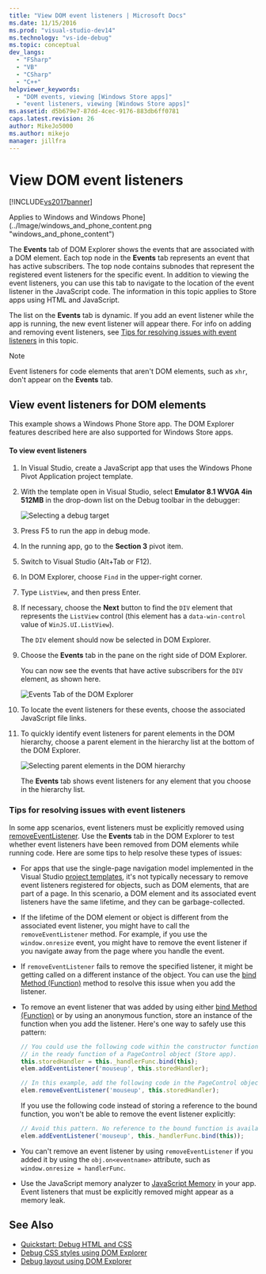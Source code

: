 ```yaml
---
title: "View DOM event listeners | Microsoft Docs"
ms.date: 11/15/2016
ms.prod: "visual-studio-dev14"
ms.technology: "vs-ide-debug"
ms.topic: conceptual
dev_langs:
  - "FSharp"
  - "VB"
  - "CSharp"
  - "C++"
helpviewer_keywords:
  - "DOM events, viewing [Windows Store apps]"
  - "event listeners, viewing [Windows Store apps]"
ms.assetid: d5b679e7-87dd-4cec-9176-883db6ff0781
caps.latest.revision: 26
author: MikeJo5000
ms.author: mikejo
manager: jillfra
---
```

# View DOM event listeners
[!INCLUDE[vs2017banner](../includes/vs2017banner.md)]

Applies to Windows and Windows Phone](../Image/windows_and_phone_content.png "windows_and_phone_content")

 The **Events** tab of DOM Explorer shows the events that are associated with a DOM element. Each top node in the **Events** tab represents an event that has active subscribers. The top node contains subnodes that represent the registered event listeners for the specific event. In addition to viewing the event listeners, you can use this tab to navigate to the location of the event listener in the JavaScript code. The information in this topic applies to Store apps using HTML and JavaScript.

 The list on the **Events** tab is dynamic. If you add an event listener while the app is running, the new event listener will appear there. For info on adding and removing event listeners, see [Tips for resolving issues with event listeners](#Tips) in this topic.

> [!NOTE]
>  Event listeners for code elements that aren't DOM elements, such as `xhr`, don't appear on the **Events** tab.

## View event listeners for DOM elements
 This example shows a Windows Phone Store app. The DOM Explorer features described here are also supported for Windows Store apps.

#### To view event listeners

1.  In Visual Studio, create a JavaScript app that uses the Windows Phone Pivot Application project template.

2.  With the template open in Visual Studio, select **Emulator 8.1 WVGA 4in 512MB** in the drop-down list on the Debug toolbar in the debugger:

     ![Selecting a debug target](../debugger/media/js-dom-debug-target-emu.png "JS_DOM_Debug_Target_Emu")

3.  Press F5 to run the app in debug mode.

4.  In the running app, go to the **Section 3** pivot item.

5.  Switch to Visual Studio (Alt+Tab or F12).

6.  In DOM Explorer, choose `Find` in the upper-right corner.

7.  Type `ListView`, and then press Enter.

8.  If necessary, choose the **Next** button to find the `DIV` element that represents the `ListView` control (this element has a `data-win-control` value of `WinJS.UI.ListView`).

     The `DIV` element should now be selected in DOM Explorer.

9. Choose the **Events** tab in the pane on the right side of DOM Explorer.

     You can now see the events that have active subscribers for the `DIV` element, as shown here.

     ![Events Tab of the DOM Explorer](../debugger/media/js-dom-events.png "JS_DOM_Events")

10. To locate the event listeners for these events, choose the associated JavaScript file links.

11. To quickly identify event listeners for parent elements in the DOM hierarchy, choose a parent element in the hierarchy list at the bottom of the DOM Explorer.

     ![Selecting parent elements in the DOM hierarchy](../debugger/media/js-dom-breadcrumbs.png "JS_DOM_Breadcrumbs")

     The **Events** tab shows event listeners for any element that you choose in the hierarchy list.

###  <a name="Tips"></a> Tips for resolving issues with event listeners
 In some app scenarios, event listeners must be explicitly removed using [removeEventListener](http://msdn.microsoft.com/library/ie/ff975250\(v=vs.85\).aspx). Use the **Events** tab in the DOM Explorer to test whether event listeners have been removed from DOM elements while running code. Here are some tips to help resolve these types of issues:

-   For apps that use the single-page navigation model implemented in the Visual Studio [project templates](http://msdn.microsoft.com/library/windows/apps/hh758331.aspx), it's not typically necessary to remove event listeners registered for objects, such as DOM elements, that are part of a page. In this scenario, a DOM element and its associated event listeners have the same lifetime, and they can be garbage-collected.

-   If the lifetime of the DOM element or object is different from the associated event listener, you might have to call the `removeEventListener` method. For example, if you use the `window.onresize` event, you might have to remove the event listener if you navigate away from the page where you handle the event.

-   If `removeEventListener` fails to remove the specified listener, it might be getting called on a different instance of the object. You can use the [bind Method (Function)](https://developer.mozilla.org/docs/Web/JavaScript/Reference/Global_Objects/Function/bind) method to resolve this issue when you add the listener.

-   To remove an event listener that was added by using either [bind Method (Function)](/visualstudio/scripting-docs/javascript/reference/bind-method-function-javascript) or by using an anonymous function, store an instance of the function when you add the listener. Here's one way to safely use this pattern:

    ```javascript
    // You could use the following code within the constructor function of an object, or
    // in the ready function of a PageControl object (Store app).
    this.storedHandler = this._handlerFunc.bind(this);
    elem.addEventListener('mouseup', this.storedHandler);

    // In this example, add the following code in the PageControl object's unload function.
    elem.removeEventListener('mouseup', this.storedHandler);

    ```

     If you use the following code instead of storing a reference to the bound function, you won't be able to remove the event listener explicitly:

    ```javascript
    // Avoid this pattern. No reference to the bound function is available.
    elem.addEventListener('mouseup', this._handlerFunc.bind(this));
    ```

-   You can't remove an event listener by using `removeEventListener` if you added it by using the `obj.on<eventname>` attribute, such as `window.onresize = handlerFunc`.

-   Use the JavaScript memory analyzer to [JavaScript Memory](../profiling/javascript-memory.md) in your app. Event listeners that must be explicitly removed might appear as a memory leak.

## See Also

- [Quickstart: Debug HTML and CSS](../debugger/quickstart-debug-html-and-css.md)
- [Debug CSS styles using DOM Explorer](../debugger/debug-css-styles-using-dom-explorer.md)
- [Debug layout using DOM Explorer](../debugger/debug-layout-using-dom-explorer.md)